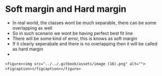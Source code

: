 # Soft margin and Hard margin

* &#x20;In real world, the classes wont be much separable, there can be some overlapping as well
* So in such scenario we wont be having perfect best fit line
* There will be some kind of error, this is knows as soft margin
* If it clearly seperabale and there is no overlapping then it will be called as hard margin
*

    <figure><img src="../../.gitbook/assets/image (16).png" alt=""><figcaption></figcaption></figure>
